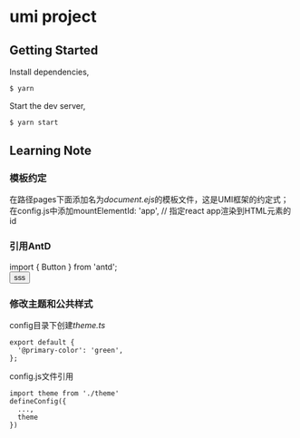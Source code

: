 # umi project

## Getting Started

Install dependencies,

```bash
$ yarn
```

Start the dev server,

```bash
$ yarn start
```

## Learning Note
### 模板约定
在路径pages下面添加名为*document.ejs*的模板文件，这是UMI框架的约定式；  
在config.js中添加mountElementId: 'app', // 指定react app渲染到HTML元素的id
### 引用AntD
import { Button } from 'antd';  
<Button>sss</Button>  
### 修改主题和公共样式
config目录下创建*theme.ts*
```
export default {
  '@primary-color': 'green',
};
```
config.js文件引用
```
import theme from './theme'
defineConfig({
  ...,
  theme
})
```



